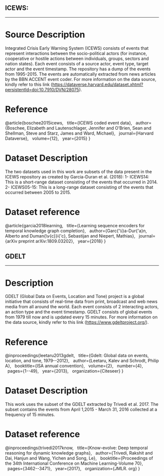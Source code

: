 ## ICEWS:
---

# Source Description

Integrated Crisis Early Warning System (ICEWS) consists of events that represent interactions between the socio-political actors (for instance, cooperative or hostile actions between individuals, groups, sectors and nation states). Each event consists of a source actor, event type, target actor and the event timestamp. The repository has a dump of the events from 1995-2015. The events are automatically extracted from news articles by the BBN ACCENT event coder. For more information on the data source, kindly refer to this link (https://dataverse.harvard.edu/dataset.xhtml?persistentId=doi:10.7910/DVN/28075).

# Reference 

@article{boschee2015icews,
  &nbsp;&nbsp;title={ICEWS coded event data},
  &nbsp;&nbsp;author={Boschee, Elizabeth and Lautenschlager, Jennifer and O’Brien, Sean and Shellman, Steve and Starz, James and Ward, Michael},
  &nbsp;&nbsp;journal={Harvard Dataverse},
  &nbsp;&nbsp;volume={12},
  &nbsp;&nbsp;year={2015}
}

# Dataset Description

The two datasets used in this work are subsets of the data present in the ICEWS repository as created by Garcia-Duran et al. (2018): 
1- ICEWS14: This is a short-range dataset consisting of the events that occurred in 2014.
2- ICEWS05-15: This is a long-range dataset consisting of the events that occurred between 2005 to 2015.

# Dataset reference

@article{garcia2018learning,
  &nbsp;&nbsp;title={Learning sequence encoders for temporal knowledge graph completion},
  &nbsp;&nbsp;author={Garc{\'\i}a-Dur{\'a}n, Alberto and Duman{\v{c}}i{\'c}, Sebastijan and Niepert, Mathias},
  &nbsp;&nbsp;journal={arXiv preprint arXiv:1809.03202},
  &nbsp;&nbsp;year={2018}
}



## GDELT
---

# Description

GDELT (Global Data on Events, Location and Tone) project is a global initiative that consists of real-time data from print, broadcast and web news media from all around the world. Each event consists of 2 interacting actors, an action type and the event timestamp. GDELT consists of global events from 1979 till now and is updated every 15 minutes. For more information on the data source, kindly refer to this link (https://www.gdeltproject.org/).

# Reference

@inproceedings{leetaru2013gdelt,
  &nbsp;&nbsp;title={Gdelt: Global data on events, location, and tone, 1979--2012},
  &nbsp;&nbsp;author={Leetaru, Kalev and Schrodt, Philip A},
  &nbsp;&nbsp;booktitle={ISA annual convention},
  &nbsp;&nbsp;volume={2},
  &nbsp;&nbsp;number={4},
  &nbsp;&nbsp;pages={1--49},
  &nbsp;&nbsp;year={2013},
  &nbsp;&nbsp;organization={Citeseer}
}

# Dataset Description

This work uses the subset of the GDELT extracted by Trivedi et al. 2017. The subset contains the events from April 1,2015 - March 31, 2016 collected at a frequency of 15 minutes.

# Dataset reference

@inproceedings{trivedi2017know,
  &nbsp;&nbsp;title={Know-evolve: Deep temporal reasoning for dynamic knowledge graphs},
  &nbsp;&nbsp;author={Trivedi, Rakshit and Dai, Hanjun and Wang, Yichen and Song, Le},
  &nbsp;&nbsp;booktitle={Proceedings of the 34th International Conference on Machine Learning-Volume 70},
  &nbsp;&nbsp;pages={3462--3471},
  &nbsp;&nbsp;year={2017},
  &nbsp;&nbsp;organization={JMLR. org}
}
